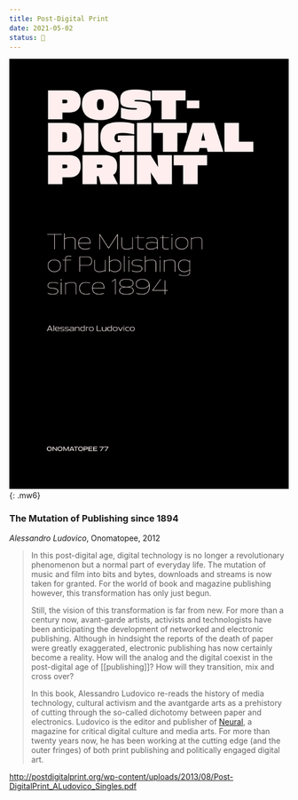 ```yaml
---
title: Post-Digital Print
date: 2021-05-02
status: 🌱
---
```


![Cover image of Post-Digital Print](assets/images/Post-digital_Print_The_Mutation_of_Publishing_Since_1894.jpeg)
{: .mw6}

### The Mutation of Publishing since 1894
_Alessandro Ludovico_, Onomatopee, 2012

> In this post-digital age, digital technology is no longer a revolutionary phenomenon but a normal part of everyday life. The mutation of music and film into bits and bytes, downloads and streams is now taken for granted. For the world of book and magazine publishing however, this transformation has only just begun.
>
> Still, the vision of this transformation is far from new. For more than a century now, avant-garde artists, activists and technologists have been anticipating the development of networked and electronic publishing. Although in hindsight the reports of the death of paper were greatly exaggerated, electronic publishing has now certainly become a reality. How will the analog and the digital coexist in the post-digital age of [[publishing]]? How will they transition, mix and cross over?
> 
> In this book, Alessandro Ludovico re-reads the history of media technology, cultural activism and the avantgarde arts as a prehistory of cutting through the so-called dichotomy between paper and electronics. Ludovico is the editor and publisher of [Neural](http://neural.it/), a magazine for critical digital culture and media arts. For more than twenty years now, he has been working at the cutting edge (and the outer fringes) of both print publishing and politically engaged digital art.

<http://postdigitalprint.org/wp-content/uploads/2013/08/Post-DigitalPrint_ALudovico_Singles.pdf>